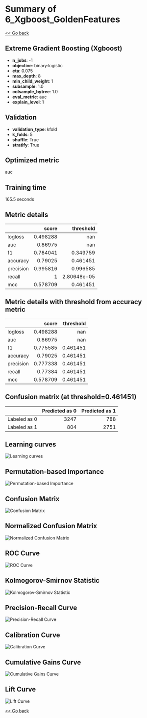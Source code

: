 # Summary of 6_Xgboost_GoldenFeatures

[<< Go back](../README.md)


## Extreme Gradient Boosting (Xgboost)
- **n_jobs**: -1
- **objective**: binary:logistic
- **eta**: 0.075
- **max_depth**: 8
- **min_child_weight**: 1
- **subsample**: 1.0
- **colsample_bytree**: 1.0
- **eval_metric**: auc
- **explain_level**: 1

## Validation
 - **validation_type**: kfold
 - **k_folds**: 5
 - **shuffle**: True
 - **stratify**: True

## Optimized metric
auc

## Training time

165.5 seconds

## Metric details
|           |    score |     threshold |
|:----------|---------:|--------------:|
| logloss   | 0.498288 | nan           |
| auc       | 0.86975  | nan           |
| f1        | 0.784041 |   0.349759    |
| accuracy  | 0.79025  |   0.461451    |
| precision | 0.995816 |   0.996585    |
| recall    | 1        |   2.80648e-05 |
| mcc       | 0.578709 |   0.461451    |


## Metric details with threshold from accuracy metric
|           |    score |   threshold |
|:----------|---------:|------------:|
| logloss   | 0.498288 |  nan        |
| auc       | 0.86975  |  nan        |
| f1        | 0.775585 |    0.461451 |
| accuracy  | 0.79025  |    0.461451 |
| precision | 0.777338 |    0.461451 |
| recall    | 0.77384  |    0.461451 |
| mcc       | 0.578709 |    0.461451 |


## Confusion matrix (at threshold=0.461451)
|              |   Predicted as 0 |   Predicted as 1 |
|:-------------|-----------------:|-----------------:|
| Labeled as 0 |             3247 |              788 |
| Labeled as 1 |              804 |             2751 |

## Learning curves
![Learning curves](learning_curves.png)

## Permutation-based Importance
![Permutation-based Importance](permutation_importance.png)
## Confusion Matrix

![Confusion Matrix](confusion_matrix.png)


## Normalized Confusion Matrix

![Normalized Confusion Matrix](confusion_matrix_normalized.png)


## ROC Curve

![ROC Curve](roc_curve.png)


## Kolmogorov-Smirnov Statistic

![Kolmogorov-Smirnov Statistic](ks_statistic.png)


## Precision-Recall Curve

![Precision-Recall Curve](precision_recall_curve.png)


## Calibration Curve

![Calibration Curve](calibration_curve_curve.png)


## Cumulative Gains Curve

![Cumulative Gains Curve](cumulative_gains_curve.png)


## Lift Curve

![Lift Curve](lift_curve.png)



[<< Go back](../README.md)
